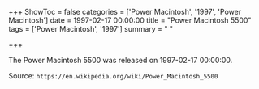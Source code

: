 +++
ShowToc = false
categories = ['Power Macintosh', '1997', 'Power Macintosh']
date = 1997-02-17 00:00:00
title = "Power Macintosh 5500"
tags = ['Power Macintosh', '1997']
summary = " "

+++

The Power Macintosh 5500 was released on 1997-02-17 00:00:00.

Source: `https://en.wikipedia.org/wiki/Power_Macintosh_5500`


